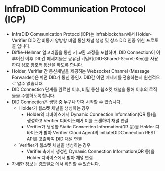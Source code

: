 # InfraDID Communication Protocol (ICP)

- InfraDID Communication Protocol(ICP)는 infrablockchain에서 Holder-Verifier DID 간 비동기 양방향 비밀 통신 채널 생성 및 상호 DID 인증 위한 프로토콜 입니다.
- Diffie-Hellman 알고리즘을 통한 키 교환 과정을 포함하며, DID Connection이 이루어진 이후 DID간 메세지들은 공유된 비밀키(DID-Shared-Secret-Key)를 사용하여 상호 암호화 통신을 하도록 합니다.
- Holder, Verifier 간 통신채널을 제공하는 Websocket Channel (Message Forwarder)은 어떤 DID가 통신 중인지 DID간 어떤 메세지를 전송하는지 원천적으로 알수 없습니다.
- DID Connection 단계를 완료한 이후, 비밀 통신 웹소켓 채널을 통해 이후의 로직들을 수행하도록 합니다.
- DID Connection은 쌍방 중 누구나 먼저 시작할 수 있습니다.
   - Holder가 웹소켓 채널을 생성하는 경우
      - Holder의 디바이스에서 Dynamic Connection Information(QR 등)을 생성하고 Verifier 디바이스에서 이를 스캔하여 채널 연결
      - Verifier가 생성한 Static Connection Information(QR 등)을 Holder 디바이스가 받아 Verifier Cloud Agent의 initiateDIDConnection REST API를 호출하여 DID 채널 연결
   - Verifier가 웹소켓 채널을 생성하는 경우
      - Verifier 측에서 생성한 Dynamic Connection Information(QR 등)을 Holder 디바이스에서 받아 채널 연결
- 자세한 정보는 [링크필요](#infradid-communication-protocol-icp) 에서 확인할 수 있습니다.

